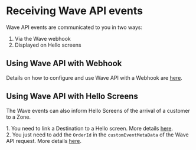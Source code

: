Receiving Wave API events
============================

Wave API events are communicated to you in two ways:

1.  Via the Wave webhook
2.  Displayed on Hello screens

Using Wave API with Webhook
---------------------------

Details on how to configure and use Wave API with a Webhook are [here](https://docs.bluedot.io/webhooks/wave-webhooks/).

Using Wave API with Hello Screens
---------------------------------

The Wave events can also inform Hello Screens of the arrival of a customer to a Zone.

1\. You need to link a Destination to a Hello screen. More details [here](https://docs.bluedot.io/hello-screens/).  
2\. You just need to add the `OrderId` in the `customEventMetaData` of the Wave API request. More details [here](https://docs.bluedot.io/wave-api-integration-user-guide/integrate-wave-api/).
